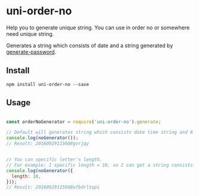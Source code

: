 # uni-order-no

Help you to generate unique string. You can use in order no or somewhere need unique string.

Generates a string which consists of date and a string generated by [generate-password](https://github.com/brendanashworth/generate-password).

## Install

```
npm install uni-order-no --save
```

## Usage

```javascript

const orderNoGenerator = require('uni-order-no').generate;

// Default will generates string which consists date time string and 6 lower case letters.
console.log(noGenerator());
// Result: 20160929115608gvrjqy


// You can specific letter's length.
// For example: I specific length = 10, so I can get a string consists date time string and 10 lower case letters.
console.log(noGenerator({
  length: 10,
}));
// Result: 20160929115608ofbdrltopi
```
